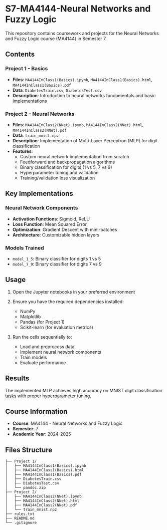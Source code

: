 # S7-MA4144-Neural Networks and Fuzzy Logic

This repository contains coursework and projects for the Neural Networks and Fuzzy Logic course (MA4144) in Semester 7.

## Contents

### Project 1 - Basics
- **Files**: `MA4144InClass1(Basics).ipynb`, `MA4144InClass1(Basics).html`, `MA4144InClass1(Basics).pdf`
- **Data**: `DiabetesTrain.csv`, `DiabetesTest.csv`
- **Description**: Introduction to neural networks fundamentals and basic implementations

### Project 2 - Neural Networks
- **Files**: `MA4144InClass2(NNet).ipynb`, `MA4144InClass2(NNet).html`, `MA4144InClass2(NNet).pdf`
- **Data**: `train_mnist.npz`
- **Description**: Implementation of Multi-Layer Perceptron (MLP) for digit classification
- **Features**:
  - Custom neural network implementation from scratch
  - Feedforward and backpropagation algorithms
  - Binary classification for digits (1 vs 5, 7 vs 9)
  - Hyperparameter tuning and validation
  - Training/validation loss visualization

## Key Implementations

### Neural Network Components
- **Activation Functions**: Sigmoid, ReLU
- **Loss Function**: Mean Squared Error
- **Optimization**: Gradient Descent with mini-batches
- **Architecture**: Customizable hidden layers

### Models Trained
- `model_1_5`: Binary classifier for digits 1 vs 5
- `model_7_9`: Binary classifier for digits 7 vs 9

## Usage

1. Open the Jupyter notebooks in your preferred environment
2. Ensure you have the required dependencies installed:
   - NumPy
   - Matplotlib
   - Pandas (for Project 1)
   - Scikit-learn (for evaluation metrics)

3. Run the cells sequentially to:
   - Load and preprocess data
   - Implement neural network components
   - Train models
   - Evaluate performance

## Results

The implemented MLP achieves high accuracy on MNIST digit classification tasks with proper hyperparameter tuning.

## Course Information

- **Course**: MA4144 - Neural Networks and Fuzzy Logic
- **Semester**: 7
- **Academic Year**: 2024-2025

## Files Structure

```
├── Project 1/
│   ├── MA4144InClass1(Basics).ipynb
│   ├── MA4144InClass1(Basics).html
│   ├── MA4144InClass1(Basics).pdf
│   ├── DiabetesTrain.csv
│   ├── DiabetesTest.csv
│   └── pandoc.zip
├── Project 2/
│   ├── MA4144InClass2(NNet).ipynb
│   ├── MA4144InClass2(NNet).html
│   ├── MA4144InClass2(NNet).pdf
│   └── train_mnist.npz
├── rules.txt
├── README.md
└── .gitignore
```
